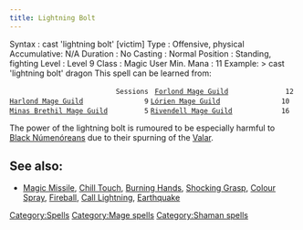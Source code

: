 ```yaml
---
title: Lightning Bolt
---
```


Syntax : cast 'lightning bolt' \[victim\] Type : Offensive, physical
Accumulative: N/A Duration : No Casting : Normal Position : Standing,
fighting Level : Level 9 Class : Magic User Min. Mana : 11 Example: \>
cast 'lightning bolt' dragon This spell can be learned from:

`                          Sessions `
[`Forlond Mage Guild`](Forlond_Mage_Guild "wikilink")`              12`
[`Harlond Mage Guild`](Harlond_Mage_Guild "wikilink")`               9`
[`Lórien Mage Guild`](Lórien_Mage_Guild "wikilink")`               10`
[`Minas Brethil Mage Guild`](Minas_Brethil_Mage_Guild "wikilink")`         5`
[`Rivendell Mage Guild`](Rivendell_Mage_Guild "wikilink")`            16`

The power of the lightning bolt is rumoured to be especially harmful to
[Black Númenóreans](Black_Númenórean "wikilink") due to their spurning
of the [Valar](Valar "wikilink").

## See also:

- [Magic Missile](Magic_Missile "wikilink"), [Chill
  Touch](Chill_Touch "wikilink"), [Burning
  Hands](Burning_Hands "wikilink"), [Shocking
  Grasp](Shocking_Grasp "wikilink"), [Colour
  Spray](Colour_Spray "wikilink"), [Fireball](Fireball "wikilink"),
  [Call Lightning](Call_Lightning "wikilink"),
  [Earthquake](Earthquake "wikilink")

[Category:Spells](Category:Spells "wikilink") [Category:Mage
spells](Category:Mage_spells "wikilink") [Category:Shaman
spells](Category:Shaman_spells "wikilink")